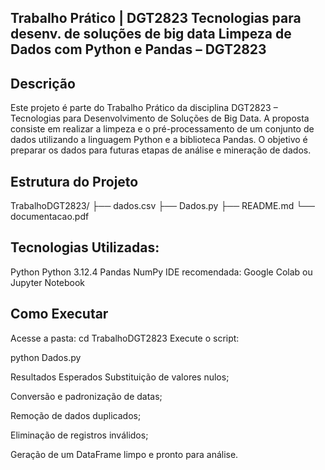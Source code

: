 Trabalho Prático | DGT2823 Tecnologias para desenv. de soluções de big data Limpeza de Dados com Python e Pandas – DGT2823
-------------------------------------------
Descrição
---------
Este projeto é parte do Trabalho Prático da disciplina DGT2823 – Tecnologias para Desenvolvimento de Soluções de Big Data. A proposta consiste em realizar a limpeza e o pré-processamento de um conjunto de dados utilizando a linguagem Python e a biblioteca Pandas. O objetivo é preparar os dados para futuras etapas de análise e mineração de dados.

Estrutura do Projeto
--------------------
TrabalhoDGT2823/
├── dados.csv
├── Dados.py
├── README.md
└── documentacao.pdf

Tecnologias Utilizadas:
-----------------------
Python Python 3.12.4
Pandas
NumPy
IDE recomendada: Google Colab ou Jupyter Notebook

Como Executar
-------------

Acesse a pasta:
cd TrabalhoDGT2823
Execute o script:


python Dados.py

Resultados Esperados
Substituição de valores nulos;

Conversão e padronização de datas;

Remoção de dados duplicados;

Eliminação de registros inválidos;

Geração de um DataFrame limpo e pronto para análise.


